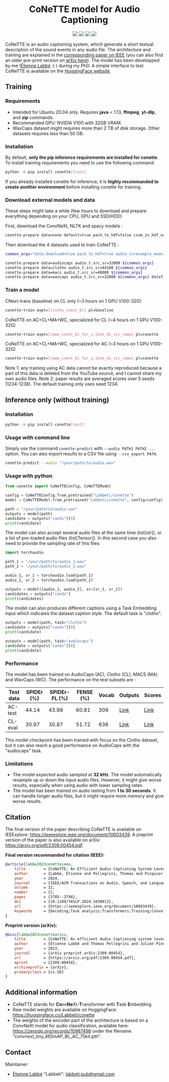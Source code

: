 <div align="center">

# CoNeTTE model for Audio Captioning

[![](<https://img.shields.io/badge/-Python 3.10+-blue?style=for-the-badge&logo=python&logoColor=white>)](https://www.python.org/)
[![](<https://img.shields.io/badge/-PyTorch 1.10.1+-ee4c2c?style=for-the-badge&logo=pytorch&logoColor=white>)](https://pytorch.org/get-started/locally/)
[![](https://img.shields.io/badge/code%20style-black-black.svg?style=for-the-badge&labelColor=gray)](https://black.readthedocs.io/en/stable/)
[![](https://img.shields.io/github/actions/workflow/status/Labbeti/conette-audio-captioning/inference.yaml?branch=main&style=for-the-badge&logo=github)](https://github.com/Labbeti/conette-audio-captioning/actions)

</div>

CoNeTTE is an audio captioning system, which generate a short textual description of the sound events in any audio file. The architecture and training are explained in the [corresponding paper on IEEE](https://ieeexplore.ieee.org/document/10603439) (you can also find an older pre-print version on [arXiv here](https://arxiv.org/pdf/2309.00454.pdf)). The model has been developped by me ([Étienne Labbé](https://labbeti.github.io/) :) ) during my PhD. A simple interface to test CoNeTTE is available on the [HuggingFace website](https://huggingface.co/spaces/Labbeti/conette).

## Training
### Requirements
- Intended for Ubuntu 20.04 only. Requires **java** < 1.13, **ffmpeg**, **yt-dlp**, and **zip** commands.
- Recommanded GPU: NVIDIA V100 with 32GB VRAM.
- WavCaps dataset might requires more than 2 TB of disk storage. Other datasets requires less than 50 GB.

### Installation
By default, **only the pip inference requirements are installed for conette**. To install training requirements you need to use the following command:
```bash
python -m pip install conette[train]
```
If you already installed conette for inference, it is **highly recommanded to create another environment** before installing conette for training.

### Download external models and data
These steps might take a while (few hours to download and prepare everything depending on your CPU, GPU and SSD/HDD).

First, download the ConvNeXt, NLTK and spacy models :
```bash
conette-prepare data=none default=true pack_to_hdf=false csum_in_hdf_name=false pann=false
```

Then download the 4 datasets used to train CoNeTTE :
```bash
common_args="data.download=true pack_to_hdf=true audio_t=resample_mean_convnext audio_t.pretrain_path=cnext_bl_75 post_hdf_name=bl pretag=cnext_bl_75"

conette-prepare data=audiocaps audio_t.src_sr=32000 ${common_args}
conette-prepare data=clotho audio_t.src_sr=44100 ${common_args}
conette-prepare data=macs audio_t.src_sr=48000 ${common_args}
conette-prepare data=wavcaps audio_t.src_sr=32000 ${common_args} datafilter.min_audio_size=0.1 datafilter.max_audio_size=30.0 datafilter.sr=32000
```

### Train a model
CNext-trans (baseline) on CL only (~3 hours on 1 GPU V100-32G)
```bash
conette-train expt=[clotho_cnext_bl] pl=baseline
```

CoNeTTE on AC+CL+MA+WC, specialized for CL (~4 hours on 1 GPU V100-32G)
```bash
conette-train expt=[camw_cnext_bl_for_c,task_ds_src_camw] pl=conette
```

CoNeTTE on AC+CL+MA+WC, specialized for AC (~3 hours on 1 GPU V100-32G)
```bash
conette-train expt=[camw_cnext_bl_for_a,task_ds_src_camw] pl=conette
```

Note 1: any training using AC data cannot be exactly reproduced because a part of this data is deleted from the YouTube source, and I cannot share my own audio files.
Note 2: paper results are averaged scores over 5 seeds (1234-1238). The default training only uses seed 1234.

## Inference only (without training)

### Installation
```bash
python -m pip install conette[test]
```

### Usage with command line
Simply use the command `conette-predict` with `--audio PATH1 PATH2 ...` option. You can also export results to a CSV file using `--csv_export PATH`.

```bash
conette-predict --audio "/your/path/to/audio.wav"
```

### Usage with python
```py
from conette import CoNeTTEConfig, CoNeTTEModel

config = CoNeTTEConfig.from_pretrained("Labbeti/conette")
model = CoNeTTEModel.from_pretrained("Labbeti/conette", config=config)

path = "/your/path/to/audio.wav"
outputs = model(path)
candidate = outputs["cands"][0]
print(candidate)
```

The model can also accept several audio files at the same time (list[str]), or a list of pre-loaded audio files (list[Tensor]). In this second case you also need to provide the sampling rate of this files:

```py
import torchaudio

path_1 = "/your/path/to/audio_1.wav"
path_2 = "/your/path/to/audio_2.wav"

audio_1, sr_1 = torchaudio.load(path_1)
audio_2, sr_2 = torchaudio.load(path_2)

outputs = model([audio_1, audio_2], sr=[sr_1, sr_2])
candidates = outputs["cands"]
print(candidates)
```

The model can also produces different captions using a Task Embedding input which indicates the dataset caption style. The default task is "clotho".

```py
outputs = model(path, task="clotho")
candidate = outputs["cands"][0]
print(candidate)

outputs = model(path, task="audiocaps")
candidate = outputs["cands"][0]
print(candidate)
```

### Performance
The model has been trained on AudioCaps (AC), Clotho (CL), MACS (MA) and WavCaps (WC). The performance on the test subsets are :

| Test data | SPIDEr (%) | SPIDEr-FL (%) | FENSE (%) | Vocab | Outputs | Scores |
| ------------- | ------------- | ------------- | ------------- | ------------- | ------------- | ------------- |
| AC-test | 44.14 | 43.98 | 60.81 | 309 | [Link](https://github.com/Labbeti/conette-audio-captioning/blob/main/results/detailed_outputs/outputs_audiocaps_test.csv) | [Link](https://github.com/Labbeti/conette-audio-captioning/blob/main/results/detailed_outputs/scores_audiocaps_test.yaml) |
| CL-eval | 30.97 | 30.87 | 51.72 | 636 | [Link](https://github.com/Labbeti/conette-audio-captioning/blob/main/results/detailed_outputs/outputs_clotho_eval.csv) | [Link](https://github.com/Labbeti/conette-audio-captioning/blob/main/results/detailed_outputs/scores_clotho_eval.yaml) |

This model checkpoint has been trained with focus on the Clotho dataset, but it can also reach a good performance on AudioCaps with the "audiocaps" task.

### Limitations
- The model expected audio sampled at **32 kHz**. The model automatically resample up or down the input audio files. However, it might give worse results, especially when using audio with lower sampling rates.
- The model has been trained on audio lasting from **1 to 30 seconds**. It can handle longer audio files, but it might require more memory and give worse results.

## Citation
The final version of the paper describing CoNeTTE is available on IEEExplore: https://ieeexplore.ieee.org/document/10603439. A preprint version of the paper is also available on arXiv: https://arxiv.org/pdf/2309.00454.pdf.

**Final version recommanded for citation (IEEE):**
```bibtex
@article{labbe2023conetteieee,
	title        = {CoNeTTE: An Efficient Audio Captioning System Leveraging Multiple Datasets With Task Embedding},
	author       = {Labbé, Étienne and Pellegrini, Thomas and Pinquier, Julien},
	year         = 2024,
	journal      = {IEEE/ACM Transactions on Audio, Speech, and Language Processing},
	volume       = 32,
	number       = {},
	pages        = {3785--3794},
	doi          = {10.1109/TASLP.2024.3430813},
	url          = {https://ieeexplore.ieee.org/document/10603439},
	keywords     = {Decoding;Task analysis;Transformers;Training;Convolutional neural networks;Speech processing;Tagging;Audio-language task;automated audio captioning;dataset biases;task embedding;deep learning}
}
```

**Preprint version (arXiv):**
```bibtex
@misc{labbe2023conettearxiv,
	title        = {CoNeTTE: An efficient Audio Captioning system leveraging multiple datasets with Task Embedding},
	author       = {Étienne Labbé and Thomas Pellegrini and Julien Pinquier},
	year         = 2023,
	journal      = {arXiv preprint arXiv:2309.00454},
	url          = {https://arxiv.org/pdf/2309.00454.pdf},
	eprint       = {2309.00454},
	archiveprefix = {arXiv},
	primaryclass = {cs.SD}
}
```

## Additional information
- CoNeTTE stands for **Co**nv**Ne**Xt-**T**ransformer with **T**ask **E**mbedding.
- Raw model weights are available on HuggingFace: https://huggingface.co/Labbeti/conette
- The weights of the encoder part of the architecture is based on a ConvNeXt model for audio classification, available here: https://zenodo.org/records/10987498 under the filename "convnext_tiny_465mAP_BL_AC_75kit.pth".

## Contact
Maintainer:
- [Étienne Labbé](https://labbeti.github.io/) "Labbeti": labbeti.pub@gmail.com
